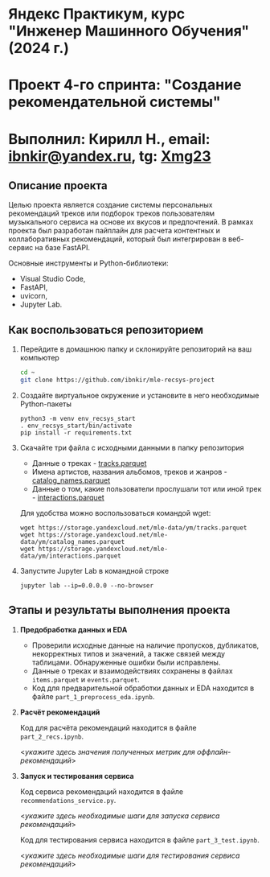 # Яндекс Практикум, курс "Инженер Машинного Обучения" (2024 г.)
# Проект 4-го спринта: "Создание рекомендательной системы"
# Выполнил: Кирилл Н., email: ibnkir@yandex.ru, tg: [Xmg23](https://t.me/Xmg23)

## Описание проекта
Целью проекта является создание системы персональных рекомендаций треков или подборок треков 
пользователям музыкального сервиса на основе их вкусов и предпочтений.
В рамках проекта был разработан пайплайн для расчета контентных и коллаборативных рекомендаций,
который был интегрирован в веб-сервис на базе FastAPI.

Основные инструменты и Python-библиотеки:
- Visual Studio Code,
- FastAPI, 
- uvicorn,
- Jupyter Lab.


## Как воспользоваться репозиторием
1. Перейдите в домашнюю папку и склонируйте репозиторий на ваш компьютер
   ```bash
   cd ~
   git clone https://github.com/ibnkir/mle-recsys-project
   ```

2. Создайте виртуальное окружение и установите в него необходимые Python-пакеты
    ```
    python3 -m venv env_recsys_start
    . env_recsys_start/bin/activate
    pip install -r requirements.txt
    ```

3. Скачайте три файла с исходными данными в папку репозитория
    - Данные о треках - [tracks.parquet](https://storage.yandexcloud.net/mle-data/ym/tracks.parquet)
    - Имена артистов, названия альбомов, треков и жанров - [catalog_names.parquet](https://storage.yandexcloud.net/mle-data/ym/catalog_names.parquet)
    - Данные о том, какие пользователи прослушали тот или иной трек - [interactions.parquet](https://storage.yandexcloud.net/mle-data/ym/interactions.parquet)
 
    Для удобства можно воспользоваться командой wget:
    ```
    wget https://storage.yandexcloud.net/mle-data/ym/tracks.parquet
    wget https://storage.yandexcloud.net/mle-data/ym/catalog_names.parquet
    wget https://storage.yandexcloud.net/mle-data/ym/interactions.parquet
    ```

4. Запустите Jupyter Lab в командной строке
    ```
    jupyter lab --ip=0.0.0.0 --no-browser
    ```

## Этапы и результаты выполнения проекта
1. __Предобработка данных и EDA__

    - Проверили исходные данные на наличие пропусков, дубликатов, некорректных типов и значений, а также связей между таблицами.
    Обнаруженные ошибки были исправлены.
    - Данные о треках и взаимодействиях сохранены в файлах `items.parquet` и `events.parquet`.
    - Код для предварительной обработки данных и EDA находится в файле `part_1_preprocess_eda.ipynb`.

2. __Расчёт рекомендаций__

    Код для расчёта рекомендаций находится в файле `part_2_recs.ipynb`.

    <*укажите здесь значения полученных метрик для оффлайн-рекомендаций*>

3. __Запуск и тестирования сервиса__

    Код сервиса рекомендаций находится в файле `recommendations_service.py`.

    <*укажите здесь необходимые шаги для запуска сервиса рекомендаций*>

    Код для тестирования сервиса находится в файле `part_3_test.ipynb`.

    <*укажите здесь необходимые шаги для тестирования сервиса рекомендаций*>

